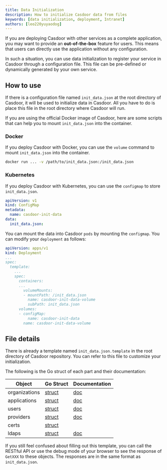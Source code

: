 ```yaml
---
title: Data Initialization
description: How to initialize Casdoor data from files
keywords: [data initialization, deployment, Intranet]
authors: [leo220yuyaodog]
---
```


If you are deploying Casdoor with other services as a complete application, you may want to provide an **out-of-the-box** feature for users. This means that users can directly use the application without any configuration.

In such a situation, you can use data initialization to register your service in Casdoor through a configuration file. This file can be pre-defined or dynamically generated by your own service.

## How to use

If there is a configuration file named `init_data.json` at the root directory of Casdoor, it will be used to initialize data in Casdoor. All you have to do is place this file in the root directory where Casdoor will run.

If you are using the official Docker image of Casdoor, here are some scripts that can help you to mount `init_data.json` into the container.

### Docker

If you deploy Casdoor with Docker, you can use the `volume` command to mount `init_data.json` into the container.

```bash
docker run ... -v /path/to/init_data.json:/init_data.json
```

### Kubernetes

If you deploy Casdoor with Kubernetes, you can use the `configmap` to store `init_data.json`.

```yaml
apiVersion: v1
kind: ConfigMap
metadata:
  name: casdoor-init-data
data:
  init_data.json:
```

You can mount the data into Casdoor `pods` by mounting the `configmap`. You can modify your `deployment` as follows:

```yaml
apiVersion: apps/v1
kind: Deployment
...
spec:
  template:
    ...
    spec:
      containers:
      ...
        volumeMounts:
        - mountPath: /init_data.json
          name: casdoor-init-data-volume
          subPath: init_data.json
      volumes:
      - configMap:
          name: casdoor-init-data
        name: casdoor-init-data-volume
```

## File details

There is already a template named `init_data.json.template` in the root directory of Casdoor repository. You can refer to this file to customize your initialization.

The following is the Go struct of each part and their documentation:

| Object             | Go Struct | Documentation |
|--------------------|-----------|--------------------------------------------------------|
| organizations      | [struct](https://github.com/casdoor/casdoor/blob/2fec3f72ae9a38891a951e55e088b4967cdf4836/object/organization.go#L32) | [doc](https://casdoor.org/docs/organization/overview) |
| applications       | [struct](https://github.com/casdoor/casdoor/blob/2fec3f72ae/object/application.go#L34) | [doc](https://casdoor.org/docs/application/overview) |
| users              | [struct](https://github.com/casdoor/casdoor/blob/2fec3f72ae9a38891a951e55e088b4967cdf4836/object/user.go#L27) | [doc](https://casdoor.org/docs/user/overview) |
| providers          | [struct](https://github.com/casdoor/casdoor/blob/2fec3f72ae9a38891a951e55e088b4967cdf4836/object/provider.go#L25) | [doc](https://casdoor.org/docs/provider/overview) |
| certs              | [struct](https://github.com/casdoor/casdoor/blob/2fec3f72ae9a38891a951e55e088b4967cdf4836/object/cert.go#L24) |
| ldaps              | [struct](https://github.com/casdoor/casdoor/blob/2fec3f72ae9a38891a951e55e088b4967cdf4836/object/ldap.go#L28) | [doc](https://casdoor.org/docs/ldap/overview) |

If you still feel confused about filling out this template, you can call the RESTful API or use the debug mode of your browser to see the response of `GetXXX` to these objects. The responses are in the same format as `init_data.json`.
